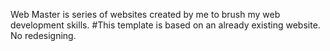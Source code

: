 Web Master is series of websites created by me to brush my web development skills.
#This template is based on an already existing website. No redesigning.

